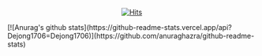 <div align=center>
  
[![Hits](https://hits.seeyoufarm.com/api/count/incr/badge.svg?url=https%3A%2F%2Fgithub.com%2FDejong1706&count_bg=%2379C83D&title_bg=%23555555&icon=&icon_color=%23E7E7E7&title=hits&edge_flat=false)](https://hits.seeyoufarm.com)

</div>
 [![Anurag's github stats](https://github-readme-stats.vercel.app/api?Dejong1706=Dejong1706)](https://github.com/anuraghazra/github-readme-stats)

